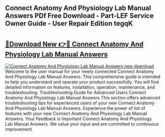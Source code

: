 ## Connect Anatomy And Physiology Lab Manual Answers PDf Free Download - Part-LEF Service Owner Guide - User Repair Edition tegqK

# <h2><a href="http://bc49922.oget.top/?id=Connect+Anatomy+And+Physiology+Lab+Manual+Answers">🔗Download New 👉🔴 Connect Anatomy And Physiology Lab Manual Answers</a></h2>

[![Connect Anatomy And Physiology Lab Manual Answers new download](https://i.imgur.com/5g1atiW.png)](http://bc49922.oget.top/?id=Connect+Anatomy+And+Physiology+Lab+Manual+Answers)
Welcome to the user manual for your newly connected Connect Anatomy And Physiology Lab Manual Answers. This comprehensive guide is intended to help you understand and operate your product successfully. You will find detailed information on features, installation, operation, maintenance, and troubleshooting. Troubleshooting Guide for Advanced Users Connect Anatomy And Physiology Lab Manual Answers This section offers advanced troubleshooting tips for experienced users of your new Connect Anatomy And Physiology Lab Manual Answers. Experience the power of list of features with your new Connect Anatomy And Physiology Lab Manual Answers. Your Feedback is Important Connect Anatomy And Physiology Lab Manual Answers. We value your input and are committed to continuous improvement.
